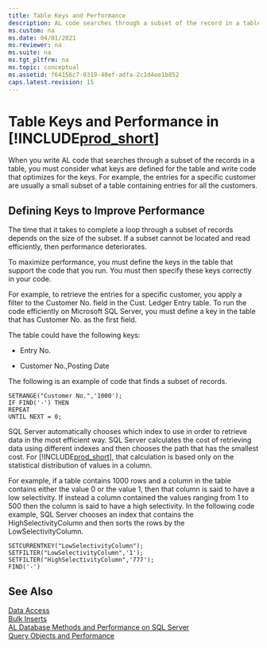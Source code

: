 ```yaml
---
title: Table Keys and Performance
description: AL code searches through a subset of the record in a table, consider what keys define the tables and write code that optimizes the keys.
ms.custom: na
ms.date: 04/01/2021
ms.reviewer: na
ms.suite: na
ms.tgt_pltfrm: na
ms.topic: conceptual
ms.assetid: f64156c7-0319-40ef-adfa-2c1d4ee1b852
caps.latest.revision: 15
---
```

# Table Keys and Performance in [!INCLUDE[prod_short](../developer/includes/prod_short.md)]
When you write AL code that searches through a subset of the records in a table, you must consider what keys are defined for the table and write code that optimizes for the keys. For example, the entries for a specific customer are usually a small subset of a table containing entries for all the customers.  

## Defining Keys to Improve Performance  
 The time that it takes to complete a loop through a subset of records depends on the size of the subset. If a subset cannot be located and read efficiently, then performance deteriorates.  

 To maximize performance, you must define the keys in the table that support the code that you run. You must then specify these keys correctly in your code.  

 For example, to retrieve the entries for a specific customer, you apply a filter to the Customer No. field in the Cust. Ledger Entry table. To run the code efficiently on Microsoft SQL Server, you must define a key in the table that has Customer No. as the first field.  

 The table could have the following keys:  

-   Entry No.  

-   Customer No.,Posting Date  

 The following is an example of code that finds a subset of records.  

```  
SETRANGE("Customer No.",'1000');  
IF FIND('-') THEN  
REPEAT  
UNTIL NEXT = 0;  
```  

 SQL Server automatically chooses which index to use in order to retrieve data in the most efficient way. SQL Server calculates the cost of retrieving data using different indexes and then chooses the path that has the smallest cost. For [!INCLUDE[prod_short](../developer/includes/prod_short.md)], that calculation is based only on the statistical distribution of values in a column.  

 For example, if a table contains 1000 rows and a column in the table contains either the value 0 or the value 1, then that column is said to have a low selectivity. If instead a column contained the values ranging from 1 to 500 then the column is said to have a high selectivity. In the following code example, SQL Server chooses an index that contains the HighSelectivityColumn and then sorts the rows by the LowSelectivityColumn.  

```  
SETCURRENTKEY("LowSelectivityColumn");   
SETFILTER("LowSelectivityColumn",'1');   
SETFILTER("HighSelectivityColumn",'777');   
FIND('-')  

```  

## See Also  
 [Data Access](optimize-sql-data-access.md)   
 [Bulk Inserts](optimize-sql-bulk-inserts.md)   
 [AL Database Methods and Performance on SQL Server](optimize-sql-al-database-methods-and-performance-on-server.md)   
 [Query Objects and Performance](optimize-sql-query-objects-and-performance.md)
